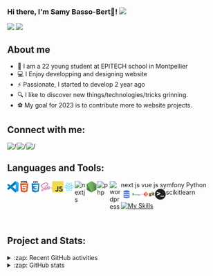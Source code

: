 ### Hi there, I'm Samy Basso-Bert🚀! <img src="https://media.giphy.com/media/hvRJCLFzcasrR4ia7z/giphy.gif" width="25px">
<img  src="https://img.shields.io/badge/-Epitech-blue?style=for-the-badge" /> <img  src="https://img.shields.io/badge/-Montpellier-orange?style=for-the-badge" />
<br/>

## About me

- 🌱 I am a 22 young student at EPITECH school in Montpellier
- 💻 I Enjoy developping and designing website 
- ⚡ Passionate, I started to develop 2 year ago
- 🔍 I like to discover new things/technologies/tricks grinning.
- ⚽ My goal for 2023 is to contribute more to website projects.


## Connect with me:

<a href="https://www.linkedin.com/in/samy-basso-bert-772177176/"><img align="left" alt="/" width="22px" src="https://cdn.jsdelivr.net/npm/simple-icons@v3/icons/linkedin.svg" /><a>
<a href="https://www.instagram.com/samybss_/"><img align="left" alt="/" width="22px" src="https://cdn.jsdelivr.net/npm/simple-icons@v3/icons/instagram.svg" /><a>
<a href="mailto:bassobertsamy@gmail.com"><img align="left" alt="/" width="22px"  src="https://img.icons8.com/ios-filled/50/000000/new-post.png"/><a>
<br />

 
## Languages and Tools:

<img align="left" alt="Visual Studio Code" width="26px" src="https://raw.githubusercontent.com/github/explore/80688e429a7d4ef2fca1e82350fe8e3517d3494d/topics/visual-studio-code/visual-studio-code.png" />
<img align="left" alt="HTML5" width="26px" src="https://raw.githubusercontent.com/github/explore/80688e429a7d4ef2fca1e82350fe8e3517d3494d/topics/html/html.png" />
<img align="left" alt="CSS3" width="26px" src="https://raw.githubusercontent.com/github/explore/80688e429a7d4ef2fca1e82350fe8e3517d3494d/topics/css/css.png" />
<img align="left" alt="Sass" width="26px" src="https://raw.githubusercontent.com/github/explore/80688e429a7d4ef2fca1e82350fe8e3517d3494d/topics/sass/sass.png" />
<img align="left" alt="JavaScript" width="26px" src="https://raw.githubusercontent.com/github/explore/80688e429a7d4ef2fca1e82350fe8e3517d3494d/topics/javascript/javascript.png" />
<img align="left" alt="React" width="26px" src="https://raw.githubusercontent.com/github/explore/80688e429a7d4ef2fca1e82350fe8e3517d3494d/topics/react/react.png" />
 <img align="left" alt="nextjs" width="26px" src="https://raw.githubusercontent.com/github/explore/80688e429a7d4ef2fca1e82350fe8e3517d3494d/topics/react/nextjs.png" />
 next js
 vue js
<img align="left" alt="Node.js" width="26px" src="https://raw.githubusercontent.com/github/explore/80688e429a7d4ef2fca1e82350fe8e3517d3494d/topics/nodejs/nodejs.png" />
<img align="left" width="29px" alt="php" src="https://www.vectorlogo.zone/logos/php/php-icon.svg">
symfony 
<img align="left" width="26px" alt="wordpress" src="https://www.vectorlogo.zone/logos/wordpress/wordpress-icon.svg">
Python
scikitlearn
<img align="left" alt="SQL" width="26px" src="https://raw.githubusercontent.com/github/explore/80688e429a7d4ef2fca1e82350fe8e3517d3494d/topics/sql/sql.png" />
<img align="left" alt="MongoDB" width="26px" src="https://raw.githubusercontent.com/github/explore/80688e429a7d4ef2fca1e82350fe8e3517d3494d/topics/mongodb/mongodb.png" />
<img align="left" alt="Git" width="26px" src="https://raw.githubusercontent.com/github/explore/80688e429a7d4ef2fca1e82350fe8e3517d3494d/topics/git/git.png" />
<img align="left" alt="Terminal" width="26px" src="https://raw.githubusercontent.com/github/explore/80688e429a7d4ef2fca1e82350fe8e3517d3494d/topics/terminal/terminal.png" />

[![My Skills](https://skillicons.dev/icons?i=js,html,css,wasm)](https://skillicons.dev)
 

 

<br />



## Project and Stats:

<details>
  <summary>:zap: Recent GitHub activities</summary>
  #1 <a href="https://github.com/Samybassobert73/Jobboard-Nodejs-React">Jobboard (React, NodeJs, Express)</a>
</details>

<details>
  <summary>:zap: GitHub stats</summary>
 <img width="45%" src="https://github-readme-stats.vercel.app/api?username=Samybassobert73&show_icons=true&langs_count=8" alt="Samybassobert73 github stats" />
 <img width="45%" src="https://github-readme-stats.vercel.app/api/top-langs/?username=Samybassobert73&show_icons=true&layout=compact" alt="Samybassobert's github stats" />
 
  
</details>

